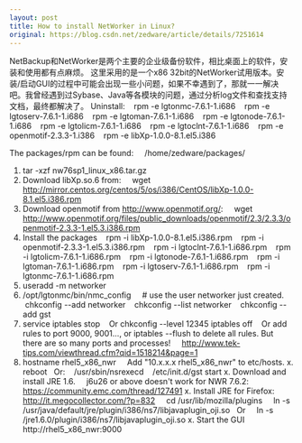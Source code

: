 ```yaml
---
layout: post
title: How to install NetWorker in Linux?
original: https://blog.csdn.net/zedware/article/details/7251614
---
```

NetBackup和NetWorker是两个主要的企业级备份软件，相比桌面上的软件，安装和使用都有点麻烦。
这里采用的是一个x86 32bit的NetWorker试用版本。安装/启动GUI的过程中可能会出现一些小问题，如果不幸遇到了，那就一一解决吧。我曾经遇到过Sybase、Java等各模块的问题，通过分析log文件和查找支持文档，最终都解决了。
Uninstall:
   rpm -e lgtonmc-7.6.1-1.i686
   rpm -e lgtoserv-7.6.1-1.i686
   rpm -e lgtoman-7.6.1-1.i686
   rpm -e lgtonode-7.6.1-1.i686
   rpm -e lgtolicm-7.6.1-1.i686
   rpm -e lgtoclnt-7.6.1-1.i686
   rpm -e openmotif-2.3.3-1.i386
   rpm -e libXp-1.0.0-8.1.el5.i386

The packages/rpm can be found:
    /home/zedware/packages/

1. tar -xzf nw76sp1_linux_x86.tar.gz
2. Download libXp.so.6 from:
    wget http://mirror.centos.org/centos/5/os/i386/CentOS/libXp-1.0.0-8.1.el5.i386.rpm
3. Download openmotif from http://www.openmotif.org/:
    wget http://www.openmotif.org/files/public_downloads/openmotif/2.3/2.3.3/openmotif-2.3.3-1.el5.3.i386.rpm
4. Install the packages
   rpm -i libXp-1.0.0-8.1.el5.i386.rpm
   rpm -i openmotif-2.3.3-1.el5.3.i386.rpm
   rpm -i lgtoclnt-7.6.1-1.i686.rpm
   rpm -i lgtolicm-7.6.1-1.i686.rpm
   rpm -i lgtonode-7.6.1-1.i686.rpm
   rpm -i lgtoman-7.6.1-1.i686.rpm
   rpm -i lgtoserv-7.6.1-1.i686.rpm
   rpm -i lgtonmc-7.6.1-1.i686.rpm
6. useradd -m networker
7. /opt/lgtonmc/bin/nmc_config
    # use the user networker just created.
   chkconfig --add networker
   chkconfig --list networker
   chkconfig --add gst
8. service iptables stop
   Or chkconfig --level 12345 iptables off
   Or add rules to port 9000, 9001..., or iptables --flush to delete all rules.
But there are so many ports and processes!
    http://www.tek-tips.com/viewthread.cfm?qid=1518214&page=1
9. hostname rhel5_x86_nwr
    Add "10.x.x.x rhel5_x86_nwr" to etc/hosts.
x. reboot
  Or:
   /usr/sbin/nsrexecd
   /etc/init.d/gst start
x. Download and install JRE 1.6.
    j6u26 or above doesn't work for NWR 7.6.2: https://community.emc.com/thread/127491
x. Install JRE for Firefox: http://it.megocollector.com/?p=832
    cd /usr/lib/mozilla/plugins
    ln -s /usr/java/default/jre/plugin/i386/ns7/libjavaplugin_oji.so
  Or
    ln -s /jre1.6.0/plugin/i386/ns7/libjavaplugin_oji.so
x. Start the GUI http://rhel5_x86_nwr:9000
            